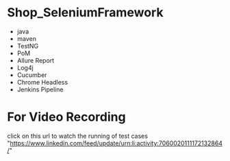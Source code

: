 # Shop_SeleniumFramework
 - java 
 - maven 
 - TestNG
 - PoM
 - Allure Report
 - Log4j
 - Cucumber 
 - Chrome Headless 
 - Jenkins Pipeline
  # For Video Recording
click on this url to watch the running of test cases
"https://www.linkedin.com/feed/update/urn:li:activity:7060020111172132864/"
